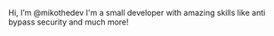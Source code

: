 Hi, I’m @mikothedev
I'm a small developer with amazing skills
like anti bypass security and much more!
